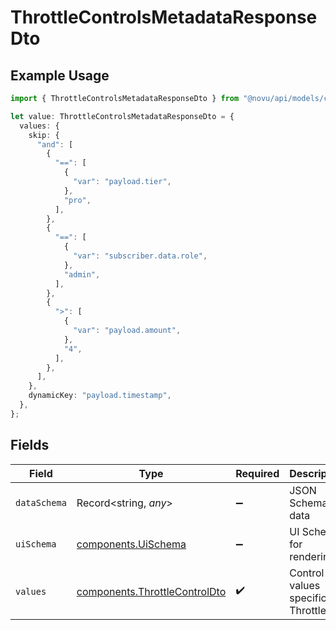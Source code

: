 # ThrottleControlsMetadataResponseDto

## Example Usage

```typescript
import { ThrottleControlsMetadataResponseDto } from "@novu/api/models/components";

let value: ThrottleControlsMetadataResponseDto = {
  values: {
    skip: {
      "and": [
        {
          "==": [
            {
              "var": "payload.tier",
            },
            "pro",
          ],
        },
        {
          "==": [
            {
              "var": "subscriber.data.role",
            },
            "admin",
          ],
        },
        {
          ">": [
            {
              "var": "payload.amount",
            },
            "4",
          ],
        },
      ],
    },
    dynamicKey: "payload.timestamp",
  },
};
```

## Fields

| Field                                                                          | Type                                                                           | Required                                                                       | Description                                                                    |
| ------------------------------------------------------------------------------ | ------------------------------------------------------------------------------ | ------------------------------------------------------------------------------ | ------------------------------------------------------------------------------ |
| `dataSchema`                                                                   | Record<string, *any*>                                                          | :heavy_minus_sign:                                                             | JSON Schema for data                                                           |
| `uiSchema`                                                                     | [components.UiSchema](../../models/components/uischema.md)                     | :heavy_minus_sign:                                                             | UI Schema for rendering                                                        |
| `values`                                                                       | [components.ThrottleControlDto](../../models/components/throttlecontroldto.md) | :heavy_check_mark:                                                             | Control values specific to Throttle                                            |